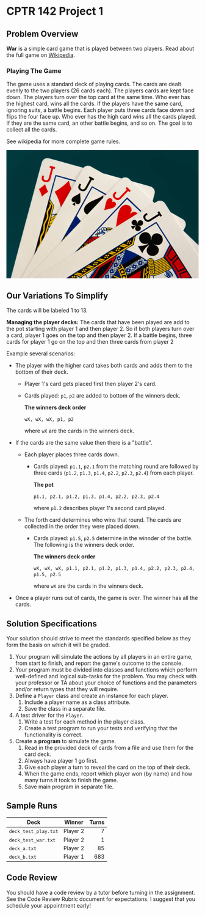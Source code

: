 # CPTR 142 Project 1

## Problem Overview

**War** is a simple card game that is played between two players.
Read about the full game on [Wikipedia](https://en.wikipedia.org/wiki/War_(card_game)).

### Playing The Game

The game uses a standard deck of playing cards.
The cards are dealt evenly to the two players (26 cards each).
The players cards are kept face down.
The players turn over the top card at the same time.
Who ever has the highest card, wins all the cards.
If the players have the same card, ignoring suits, a battle begins.
Each player puts three cards face down and flips the four face up.
Who ever has the high card wins all the cards played.
If they are the same card, an other battle begins, and so on.
The goal is to collect all the cards.

See wikipedia for more complete game rules.

![](cards.jpg)

## Our Variations To Simplify

The cards will be labeled 1 to 13.

**Managing the player decks:**
The cards that have been played are add to the pot starting with player 1 and then player 2.
So if both players turn over a card, player 1 goes on the top and then player 2.
If a battle begins, three cards for player 1 go on the top and then three cards from player 2

Example several scenarios:
* The player with the higher card takes both cards and adds them to the bottom of their deck.
    * Player 1's card gets placed first then player 2's card.
    * Cards played: `p1`, `p2` are added to bottom of the winners deck.

        **The winners deck order**
        ```text
        wX, wX, wX, p1, p2
        ```

        where `wX` are the cards in the winners deck.

* If the cards are the same value then there is a "battle".
    * Each player places three cards down.
        * Cards played: `p1.1`, `p2.1` from the matching round are followed by three cards (`p1.2`, `p1.3`, `p1.4`, `p2.2`, `p2.3`, `p2.4`) from each player.

            **The pot**
            ```text
            p1.1, p2.1, p1.2, p1.3, p1.4, p2.2, p2.3, p2.4 
            ```

            where `p1.2` describes player 1's second card played.
    * The forth card determines who wins that round. The cards are collected in the order they were placed down.
        * Cards played: `p1.5`, `p2.5` determine in the winnder of the battle. The following is the winners deck order.

            **The winners deck order**
            ```text
            wX, wX, wX, p1.1, p2.1, p1.2, p1.3, p1.4, p2.2, p2.3, p2.4, p1.5, p2.5
            ```

             where `wX` are the cards in the winners deck.

* Once a player runs out of cards, the game is over. The winner has all the cards.

## Solution Specifications

Your solution should strive to meet the standards specified below as they form the basis on which it will be graded.

1. Your program will simulate the actions by all players in an entire game, from start to finish, and report the game's outcome to the console.
1. Your program must be divided into classes and functions which perform well-defined and logical sub-tasks for the problem.
   You may check with your professor or TA about your choice of functions and the parameters and/or return types that they will require.
1. Define a `Player` class and create an instance for each player.
    1. Include a player name as a class attribute.
    1. Save the class in a separate file.
1. A test driver for the `Player`.
    1. Write a test for each method in the player class. 
    1. Create a test program to run your tests and verifying that the functionality is correct.
1. Create a **program** to simulate the game.
    1. Read in the provided deck of cards from a file and use them for the card deck.
    1. Always have player 1 go first.
    1. Give each player a turn to reveal the card on the top of their deck.
    1. When the game ends, report which player won (by name) and how many turns it took to finish the game.
    1. Save main program in separate file.

## Sample Runs

Deck                 | Winner   | Turns
---------------------|----------|------:
`deck_test_play.txt` | Player 2 | 7
`deck_test_war.txt`  | Player 2 | 1
`deck_a.txt`         | Player 2 | 85
`deck_b.txt`         | Player 1 | 683

## Code Review

You should have a code review by a tutor before turning in the assignment.
See the Code Review Rubric document for expectations.
I suggest that you schedule your appointment early!